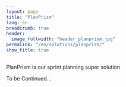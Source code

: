 ```yaml
---
layout: page
title: "PlanPrism"
lang: en
breadcrumb: true
header:
  image_fullwidth: "header_planprism.jpg"
permalink: "/en/solutions/planprism/"
show_title: true
---
```


PlanPrism is our sprint planning super solution

To be Continued...
